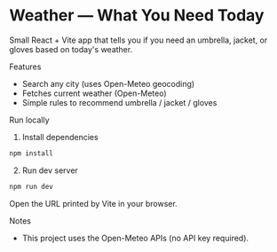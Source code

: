 # Weather — What You Need Today

Small React + Vite app that tells you if you need an umbrella, jacket, or gloves based on today's weather.

Features

- Search any city (uses Open-Meteo geocoding)
- Fetches current weather (Open-Meteo)
- Simple rules to recommend umbrella / jacket / gloves

Run locally

1. Install dependencies

```bash
npm install
```

2. Run dev server

```bash
npm run dev
```

Open the URL printed by Vite in your browser.

Notes

- This project uses the Open-Meteo APIs (no API key required).
